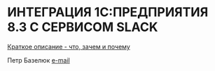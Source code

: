 ИНТЕГРАЦИЯ 1С:ПРЕДПРИЯТИЯ 8.3 С СЕРВИСОМ SLACK
========
[Краткое описание - что, зачем и почему](http://www.avtomat.biz/blog/integraciya-1spredpriyatiya-83-s-servisom-slack)

Петр Базелюк
[e-mail](mailto:pbazelyuk@ktc-ua.com)
